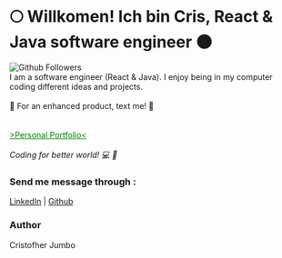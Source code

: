 <h1> 🌕 Willkomen! Ich bin Cris, React & Java software engineer  🌑 </h1>
<div>
<img alt="Github Followers" src="https://img.shields.io/github/followers/crisjumbo?style=social"/>
&nbsp;
</div>
<div>
  I am a software engineer (React & Java). I enjoy being in my computer coding different ideas and projects.
<br/>
<br/>
🏹 For an enhanced product, text me! 🏹
</div>
<br/>
<br/>
<div>
<a style="color:green" href="https://crisjumbo.me">>Personal Portfolio<</a>
</div>
<br/>
<i>Coding for better world! 💻 💚</i>

### Send me message through :
[LinkedIn](https://www.linkedin.com/in/crisjumbo/) | 
[Github](https://www.github.com/crisjumbo)

### Author
Cristofher Jumbo
